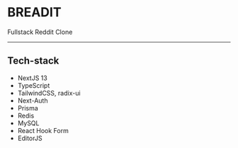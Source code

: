 # BREADIT

Fullstack Reddit Clone
<hr/>

## Tech-stack
- NextJS 13
- TypeScript
- TailwindCSS, radix-ui 
- Next-Auth
- Prisma
- Redis
- MySQL
- React Hook Form
- EditorJS
